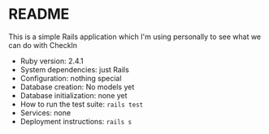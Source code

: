 # README

This is a simple Rails application which I'm using personally to see what we can do with CheckIn


* Ruby version: 2.4.1
* System dependencies: just Rails
* Configuration: nothing special
* Database creation: No models yet
* Database initialization: none yet
* How to run the test suite: `rails test`
* Services: none
* Deployment instructions: `rails s`
